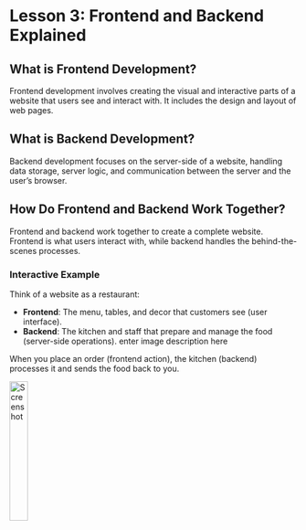 # **Lesson 3: Frontend and Backend Explained**

## **What is Frontend Development?**
Frontend development involves creating the visual and interactive parts of a website that users see and interact with. It includes the design and layout of web pages.

## **What is Backend Development?**
Backend development focuses on the server-side of a website, handling data storage, server logic, and communication between the server and the user’s browser.

## **How Do Frontend and Backend Work Together?**
Frontend and backend work together to create a complete website. Frontend is what users interact with, while backend handles the behind-the-scenes processes.

### **Interactive Example**

Think of a website as a restaurant:

-   **Frontend**: The menu, tables, and decor that customers see (user interface).
-   **Backend**: The kitchen and staff that prepare and manage the food (server-side operations).
enter image description here

When you place an order (frontend action), the kitchen (backend) processes it and sends the food back to you.

<img src="https://i.im.ge/2024/08/19/fhiAZ1.Screenshot-from-2024-08-19-15-15-56.png" alt="Screenshot" style="width:25%;">


<!--stackedit_data:
eyJoaXN0b3J5IjpbLTE3NTI1MTI1MDZdfQ==
-->